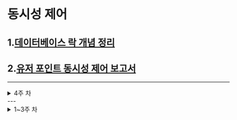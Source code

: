# 동시성 제어

## 1.[데이터베이스 락 개념 정리](docs/concurrency/db-lock.md)

## 2.[유저 포인트 동시성 제어 보고서](docs/concurrency/point-concurrency.md)

---
<details>
<summary>4주 차</summary>

##  조회 성능 개선 보고서

## 1. [인기상품조회](docs/performance/popular-product/popular-product.md)

## 2. [전체상품조회(페이징)](docs/performance/get-product-paging/get-product-paging.md)

</details>
---
<details>
<summary>1~3주 차</summary>


# 0. 마일스톤


- ### [마일스톤 바로가기](https://github.com/sabsiru/hanghe-eCommerce/milestones)

---

# 1. 요구사항 분석

- ### [요구사항 분석 바로가기](docs/Requirements.md)

---

# 2. ERD 설계

<details>
<summary>보기</summary>
    <img src="docs/diagram/erd.png">
</details>

---

# 3. 클래스 다이어그램 설계

<details>
<summary>보기</summary>
    <img src="docs/diagram/class_diagram.png">
</details>

---

# 4. 시퀀스 다이어그램

### 잔액 조회

<details>
<summary>보기</summary>
    <img src="docs/diagram/sequence/get_point.png">
</details>

### 잔액 충전

<details>
<summary>보기</summary>
    <img src="docs/diagram/sequence/charge_point.png">
</details>

### 상품 조회

<details>
<summary>보기</summary>
    <img src="docs/diagram/sequence/list_product.png">
</details>

### 상품 상세보기

<details>
<summary>보기</summary>
    <img src="docs/diagram/sequence/get_product.png">
</details>

### 상위 상품 조회

<details>
<summary>보기</summary>
    <img src="docs/diagram/sequence/popular_products.png">
</details>

### 발급 가능한 쿠폰 조회

<details>
<summary>보기</summary>
    <img src="docs/diagram/sequence/list-available-coupon.png">
</details>

### 쿠폰 발급

<details>
<summary>보기</summary>
    <img src="docs/diagram/sequence/issue_coupon.png">
</details>

### 쿠폰 조회

<details>
<summary>보기</summary>
    <img src="docs/diagram/sequence/list_coupon.png">
</details>

### 쿠폰 사용

<details>
<summary>보기</summary>
    <img src="docs/diagram/sequence/use_coupon.png">
</details>

### 장바구니 추가

<details>
<summary>보기</summary>
    <img src="docs/diagram/sequence/add_cart.png">
</details>

### 주문

<details>
<summary>보기</summary>
    <img src="docs/diagram/sequence/order.png">
</details>

### 결제

<details>
<summary>보기</summary>
    <img src="docs/diagram/sequence/payment.png">
</details>

---

# 5. API 명세서

- ### [잔액 조회](docs/api/get-balance.md)
- ### [잔액 충전](docs/api/charge-point)
- ### [상품 조회](docs/api/list-products.md)
- ### [상품 상세보기](docs/api/get-product.md)
- ### [장바구니 추가](docs/api/add-cart.md)
- ### [상위 상품 조회](docs/api/popular-products.md)
- ### [쿠폰 발급](docs/api/issue-coupon.md)
- ### [쿠폰 사용](docs/api/use-coupon.md)
- ### [발급 가능 쿠폰 조회](docs/api/list-available-coupon.md)
- ### [사용자 쿠폰 조회](docs/api/list-coupon)
- ### [주문](docs/api/order.md)
- ### [결제](docs/api/payments.md)

---

# 6. Swagger UI

- ### [잔액 조회](docs/swagger/get-balance.md)
- ### [잔액 조회](docs/swagger/charge-balance.md)
- ### [상품 조회](docs/swagger/list-products.md)
- ### [상품 상세보기](docs/swagger/get-product.md)
- ### [상위 상품 조회](docs/swagger/popular-products.md)
- ### [발급 가능한 쿠폰 조회](docs/swagger/list-available-coupon.md)
- ### [쿠폰 발급](docs/swagger/issue-coupon.md)
- ### [사용자 쿠폰 조회](docs/swagger/list-coupon.md)
- ### [쿠폰 사용](docs/swagger/use-coupon.md)
- ### [주문](docs/swagger/order.md)
- ### [결제](docs/swagger/payments.md)

---

## 프로젝트

## Getting Started

### Prerequisites

#### Running Docker Containers

`local` profile 로 실행하기 위하여 인프라가 설정되어 있는 Docker 컨테이너를 실행해주셔야 합니다.

```bash
docker-compose up -d
# hanghe-eCommerce
```

</details>